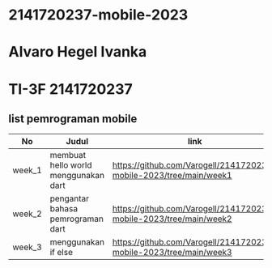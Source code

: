 # 2141720237-mobile-2023
# Alvaro Hegel Ivanka
# TI-3F 2141720237
## list pemrograman mobile
|No|Judul|link|
|--|-----|----|
|week_1|membuat hello world menggunakan dart|https://github.com/Varogell/2141720237-mobile-2023/tree/main/week1| 
|week_2|pengantar bahasa pemrograman dart|https://github.com/Varogell/2141720237-mobile-2023/tree/main/week2|
|week_3|menggunakan if else|https://github.com/Varogell/2141720237-mobile-2023/tree/main/week3|
